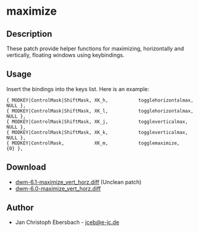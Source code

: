 maximize
========

Description
-----------
These patch provide helper functions for maximizing, horizontally and
vertically, floating windows using keybindings.

Usage
-----
Insert the bindings into the keys list. Here is an example:

	{ MODKEY|ControlMask|ShiftMask, XK_h,           togglehorizontalmax, NULL },
	{ MODKEY|ControlMask|ShiftMask, XK_l,           togglehorizontalmax, NULL },
	{ MODKEY|ControlMask|ShiftMask, XK_j,           toggleverticalmax,   NULL },
	{ MODKEY|ControlMask|ShiftMask, XK_k,           toggleverticalmax,   NULL },
	{ MODKEY|ControlMask,           XK_m,           togglemaximize,      {0} },

Download
--------
<!-- Author already emailed about uncleanliness of this patch -->
* [dwm-6.1-maximize_vert_horz.diff](dwm-6.1-maximize_vert_horz.diff) (Unclean patch)
* [dwm-6.0-maximize_vert_horz.diff](dwm-6.0-maximize_vert_horz.diff)

Author
------
 * Jan Christoph Ebersbach - <jceb@e-jc.de>
